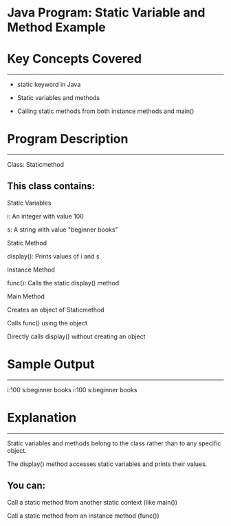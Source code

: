 # Java Program: Static Variable and Method Example

# Key Concepts Covered
----------------------
* static keyword in Java

* Static variables and methods

* Calling static methods from both instance methods and main()



# Program Description
---------------------
Class: Staticmethod

This class contains:
--------------------
Static Variables

i: An integer with value 100

s: A string with value "beginner books"

Static Method

display(): Prints values of i and s


Instance Method

func(): Calls the static display() method

Main Method

Creates an object of Staticmethod

Calls func() using the object

Directly calls display() without creating an object



# Sample Output
---------------
i:100
s:beginner books
i:100
s:beginner books



# Explanation
-------------
Static variables and methods belong to the class rather than to any specific object.

The display() method accesses static variables and prints their values.

You can:
--------
Call a static method from another static context (like main())

Call a static method from an instance method (func())
